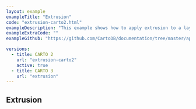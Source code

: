 ```yaml
---
layout: example
exampleTitle: "Extrusion"
code: "extrusion-carto2.html"
exampleDescription: "This example shows how to apply extrusion to a layer for generating 3D visualizations."
exampleExtraCode: ""
exampleGithub: "https://github.com/CartoDB/documentation/tree/master/app/content/google-maps/examples/advanced-examples/extrusion-carto2.html"

versions:
  - title: CARTO 2
    url: "extrusion-carto2"
    active: true
  - title: CARTO 3
    url: "extrusion"
---
```

## Extrusion